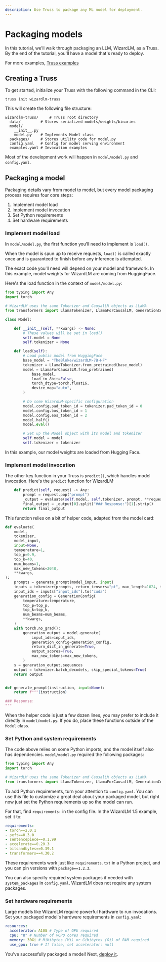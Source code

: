 ```yaml
---
description: Use Truss to package any ML model for deployment.
---
```


# Packaging models

In this tutorial, we'll walk through packaging an LLM, WizardLM, as a Truss. By the end of the tutorial, you'll have a model that's ready to deploy.

For more examples, [Truss examples](https://github.com/basetenlabs/truss-examples)

## Creating a Truss

To get started, initialize your Truss with the following command in the CLI:

```
truss init wizardlm-truss
```

This will create the following file structure:

```
wizardlm-truss/     # Truss root directory
  data/         # Stores serialized models/weights/binaries
  model/
    __init__.py
    model.py    # Implements Model class
  packages/     # Stores utility code for model.py
  config.yaml   # Config for model serving environment
  examples.yaml # Invocation examples
```

Most of the development work will happen in `model/model.py` and `config.yaml`.

## Packaging a model

Packaging details vary from model to model, but every model packaging process requires four core steps:

1. Implement model load
2. Implement model invocation
3. Set Python requirements
4. Set hardware requirements

### Implement model load

In `model/model.py`, the first function you'll need to implement is `load()`.

When the model is spun up to receive requests, `load()` is called exactly once and is guaranteed to finish before any inference is attempted.

The exact code you'll need will depend on your model and framework. In this example, model weights for WizardLM are coming from HuggingFace.

Here's the load function in the context of `model/model.py`:

```python
from typing import Any
import torch

# WizardLM uses the same Tokenizer and CausalLM objects as LLaMA
from transformers import LlamaTokenizer, LlamaForCausalLM, GenerationConfig

class Model:

    def __init__(self, **kwargs) -> None:
        # These values will be set in load()
        self.model = None
        self.tokenizer = None

    def load(self):
        # Load public model from HuggingFace
        base_model = "TheBloke/wizardLM-7B-HF"
        tokenizer = LlamaTokenizer.from_pretrained(base_model)
        model = LlamaForCausalLM.from_pretrained(
            base_model,
            load_in_8bit=False,
            torch_dtype=torch.float16,
            device_map="auto",
        )

        # Do some WizardLM-specific configuration
        model.config.pad_token_id = tokenizer.pad_token_id = 0
        model.config.bos_token_id = 1
        model.config.eos_token_id = 2
        model.half()
        model.eval()

        # Set up the Model object with its model and tokenizer
        self.model = model
        self.tokenizer = tokenizer
```

In this example, our model weights are loaded from Hugging Face.

### Implement model invocation

The other key function in your Truss is `predict()`, which handles model invocation. Here's the `predict` function for WizardLM:

```python
    def predict(self, request) -> Any:
        prompt = request.pop("prompt")
        _output = evaluate(self.model, self.tokenizer, prompt, **request)
        final_output = _output[0].split("### Response:")[1].strip()
        return final_output
```

This function relies on a bit of helper code, adapted from the model card:

```python
def evaluate(
    model,
    tokenizer,
    model_input,
    input=None,
    temperature=1,
    top_p=0.9,
    top_k=40,
    num_beams=1,
    max_new_tokens=2048,
    **kwargs,
):
    prompts = generate_prompt(model_input, input)
    inputs = tokenizer(prompts, return_tensors="pt", max_length=1024, truncation=True, padding=True)
    input_ids = inputs["input_ids"].to("cuda")
    generation_config = GenerationConfig(
        temperature=temperature,
        top_p=top_p,
        top_k=top_k,
        num_beams=num_beams,
        **kwargs,
    )
    with torch.no_grad():
        generation_output = model.generate(
            input_ids=input_ids,
            generation_config=generation_config,
            return_dict_in_generate=True,
            output_scores=True,
            max_new_tokens=max_new_tokens,
        )
    s = generation_output.sequences
    output = tokenizer.batch_decode(s, skip_special_tokens=True)
    return output


def generate_prompt(instruction, input=None):
    return f"""{instruction}

### Response:
"""
```

When the helper code is just a few dozen lines, you may prefer to include it directly in `model/model.py`. If you do, place these functions outside of the `Model` class.

### Set Python and system requirements

The code above relies on some Python imports, and the model itself also has dependencies. `model/model.py` required the following packages:

```python
from typing import Any
import torch

# WizardLM uses the same Tokenizer and CausalLM objects as LLaMA
from transformers import LlamaTokenizer, LlamaForCausalLM, GenerationConfig
```

To add Python requirements, turn your attention to `config.yaml`. You can use this file to customize a great deal about your packaged model, but right now just set the Python requirements up so the model can run.

For that, find `requirements:` in the config file. In the WizardLM 1.5 example, set it to:

```yaml
requirements:
- torch==2.0.1
- peft==0.3.0
- sentencepiece==0.1.99
- accelerate==0.20.3
- bitsandbytes==0.39.1
- transformers==4.30.2
```

These requirements work just like `requirements.txt` in a Python project, and you can pin versions with `package==1.2.3`.

You can also specify required system packages if needed with `system_packages` in `config.yaml`. WizardLM does not require any system packages.

### Set hardware requirements

Large models like WizardLM require powerful hardware to run invocations. Set your packaged model's hardware requirements in `config.yaml`:

```yaml
resources:
  accelerator: A10G # Type of GPU required
  cpu: "8" # Number of vCPU cores required
  memory: 30Gi # Mibibytes (Mi) or Gibibytes (Gi) of RAM required
  use_gpu: true # If false, set accelerator: null
```

You've successfully packaged a model! Next, [deploy it](../deploy/baseten.md).